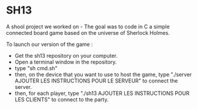 # SH13
A shool project we worked on - The goal was to code in C a simple connected board game based on the universe of Sherlock Holmes.

To launch our version of the game :
- Get the sh13 repository on your computer.
- Open a terminal window in the repository.
- type "sh cmd.sh"
- then, on the device that you want to use to host the game, type "./server AJOUTER LES INSTRUCTIONS POUR LE SERVEUR" to connect the server.
- then, for each player, type "./sh13  AJOUTER LES INSTRUCTIONS POUR LES CLIENTS" to connect to the party.
